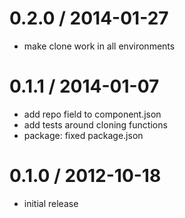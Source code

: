 
0.2.0 / 2014-01-27
==================

 * make clone work in all environments

0.1.1 / 2014-01-07
==================

 * add repo field to component.json
 * add tests around cloning functions
 * package: fixed package.json

0.1.0 / 2012-10-18
==================

  * initial release
